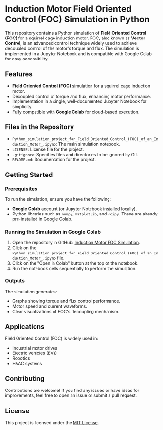 

# Induction Motor Field Oriented Control (FOC) Simulation in Python

This repository contains a Python simulation of **Field Oriented Control (FOC)** for a squirrel cage induction motor. FOC, also known as **Vector Control**, is an advanced control technique widely used to achieve decoupled control of the motor's torque and flux. The simulation is implemented in a Jupyter Notebook and is compatible with Google Colab for easy accessibility.

## Features

- **Field Oriented Control (FOC)** simulation for a squirrel cage induction motor.
- Decoupled control of torque and flux, enhancing motor performance.
- Implementation in a single, well-documented Jupyter Notebook for simplicity.
- Fully compatible with **Google Colab** for cloud-based execution.

## Files in the Repository

- `Python_simulation_project_for_Field_Oriented_Control_(FOC)_of_an_Induction_Motor_.ipynb`: The main simulation notebook.
- `LICENSE`: License file for the project.
- `.gitignore`: Specifies files and directories to be ignored by Git.
- `README.md`: Documentation for the project.

## Getting Started

### Prerequisites

To run the simulation, ensure you have the following:

- **Google Colab** account (or Jupyter Notebook installed locally).
- Python libraries such as `numpy`, `matplotlib`, and `scipy`. These are already pre-installed in Google Colab.

### Running the Simulation in Google Colab

1. Open the repository in GitHub: [Induction Motor FOC Simulation](https://github.com/7supriyo/Induction-Motor-Field-Oriented-Control-FOC-Simulation-in-Python).
2. Click on the `Python_simulation_project_for_Field_Oriented_Control_(FOC)_of_an_Induction_Motor_.ipynb` file.
3. Click on the "Open in Colab" button at the top of the notebook.
4. Run the notebook cells sequentially to perform the simulation.

### Outputs

The simulation generates:

- Graphs showing torque and flux control performance.
- Motor speed and current waveforms.
- Clear visualizations of FOC's decoupling mechanism.

## Applications

Field Oriented Control (FOC) is widely used in:

- Industrial motor drives
- Electric vehicles (EVs)
- Robotics
- HVAC systems

## Contributing

Contributions are welcome! If you find any issues or have ideas for improvements, feel free to open an issue or submit a pull request.

## License

This project is licensed under the [MIT License](LICENSE).

